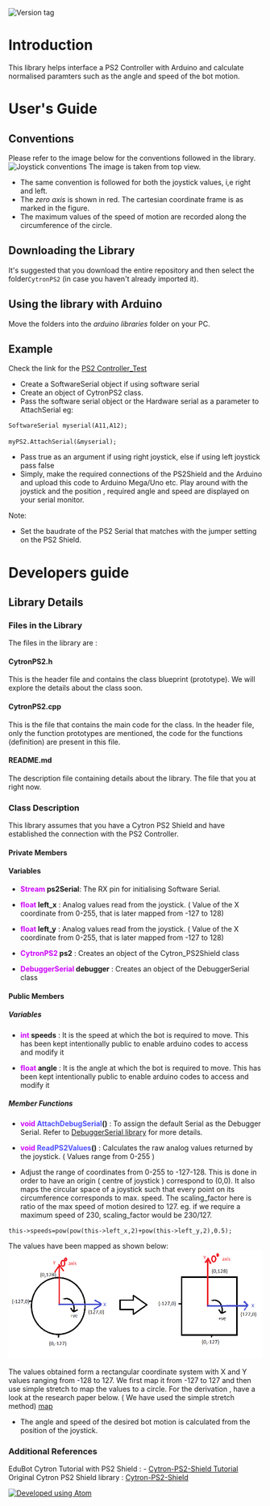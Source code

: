 ![Version tag](https://img.shields.io/badge/version-1.2.5-green.svg)
# Introduction
This library helps interface a PS2 Controller with Arduino and calculate normalised paramters such as the angle
and speed of the bot motion.

# User's Guide
## Conventions
Please refer to the image below for the conventions followed in the library.
![Joystick conventions](../.DATA/Images/JoystickConventions.png)
The image is taken from top view.
- The same convention is followed for both the joystick values, i,e right and left.
- The *zero axis* is shown in red. The cartesian coordinate frame is as marked in the figure.
- The maximum values of the speed of motion are recorded along the circumference of the circle.

## Downloading the Library
It's suggested that you download the entire repository and then select the folder`CytronPS2` (in case you haven't already imported it).

## Using the library with Arduino
Move the folders into the *arduino libraries* folder on your PC.

## Example
Check the link for the [PS2 Controller_Test](https://github.com/RoboManipal-9-0/Libraries/edit/akshatha-PS2-lib/CytronPS2/PS2controller_test)

- Create a SoftwareSerial object if using software serial
- Create an object of CytronPS2 class.
- Pass the software serial object or the Hardware serial as a parameter to AttachSerial
eg:
```
SoftwareSerial myserial(A11,A12);

myPS2.AttachSerial(&myserial);
```
- Pass true as an argument if using right joystick, else if using left joystick pass false
- Simply, make the required connections of the PS2Shield and the Arduino and upload this code to Arduino Mega/Uno etc. Play around with the joystick and the position , required angle and speed are displayed on your serial monitor.

Note:
- Set the baudrate of the PS2 Serial that matches with the jumper setting on the PS2 Shield.

# Developers guide

## Library Details
### Files in the Library
The files in the library are :

#### CytronPS2.h
This is the header file and contains the class blueprint (prototype). We will explore the details about the class soon.

#### CytronPS2.cpp
This is the file that contains the main code for the class. In the header file, only the function prototypes are mentioned, the code for the functions (definition) are present in this file.

#### README.md
The description file containing details about the library. The file that you at right now.

###  Class Description
This library assumes that you have a Cytron PS2 Shield and have established the connection with the PS2 Controller.

#### Private Members
#### Variables

- **<font color="#CD00FF">Stream</font> ps2Serial**: The RX pin for initialising Software Serial.

- **<font color="#CD00FF">float</font> left_x** : Analog values read from the joystick. ( Value of the X coordinate from 0-255, that is later mapped from -127 to 128)

- **<font color="#CD00FF">float</font> left_y** : Analog values read from the joystick. ( Value of the X coordinate from 0-255, that is later mapped from -127 to 128)

- **<font color="#CD00FF">CytronPS2</font> ps2** : Creates an object of the Cytron_PS2Shield class

- **<font color="#CD00FF">DebuggerSerial</font> debugger** : Creates an object of the DebuggerSerial class

#### Public Members

##### Variables
- **<font color="#CD00FF">int</font> speeds** : It is the speed at which the bot is required to move. This has been kept intentionally public to enable arduino codes to access and modify it

- **<font color="#CD00FF">float</font> angle** : It is the angle at which the bot is required to move. This has been kept intentionally public to enable arduino codes to access and modify it

##### Member Functions
- **<font color="#CD00FF">void</font> <font color="#5052FF">AttachDebugSerial</font>()** : To assign the default Serial as the Debugger Serial. Refer to [DebuggerSerial library](https://github.com/RoboManipal-9-0/Libraries/tree/master/DebuggerSerial) for more details.

- **<font color="#CD00FF">void</font> <font color="#5052FF">ReadPS2Values</font>()** :
Calculates the raw analog values returned by the joystick. ( Values range from 0-255 )

- Adjust the range of coordinates from 0-255 to -127-128. This is done in order to have an origin ( centre of joystick ) correspond to (0,0). It also maps the circular space of a joystick such that every point on its circumference corresponds to max. speed.
The scaling_factor here is ratio of the max speed of motion desired to 127.
eg. if we require a maximum speed of 230, scaling_factor would be 230/127.

```
this->speeds=pow(pow(this->left_x,2)+pow(this->left_y,2),0.5);
```
The values have been mapped as shown below:
![here](../.DATA/Images/map.png)

The values obtained form a rectangular coordinate system with X and Y values ranging from -128 to 127. We first map it from -127 to 127 and then use simple stretch to map the values to a circle.
For the derivation , have a look at the research paper below. ( We have used the simple stretch method)
[map](../.DATA/ResearchPaper/Mapping.pdf)

- The angle and speed of the desired bot motion is calculated from the position of the joystick.


### Additional References
EduBot Cytron Tutorial with PS2 Shield : - [Cytron-PS2-Shield Tutorial](https://tutorial.cytron.io/2015/07/23/using-cytron-ps2-shield-with-arduino-edubot-2/)
Original Cytron PS2 Shield library : [Cytron-PS2-Shield](https://github.com/CytronTechnologies/Cytron_PS2Shield)

[![Developed using Atom](https://img.shields.io/badge/developed%20using-Atom-lightgrey.svg)](https://atom.io/)
